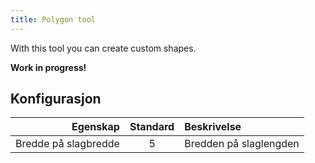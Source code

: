 ```yaml
---
title: Polygon tool
---
```


With this tool you can create custom shapes.

**Work in progress!**

## Konfigurasjon

|             Egenskap | Standard | Beskrivelse            |
| -------------------: | :------: | :--------------------- |
| Bredde på slagbredde |     5    | Bredden på slaglengden |
